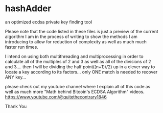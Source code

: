 # hashAdder
an optimized ecdsa private key finding tool

Please note that the code listed in these files is just a preview of the current algorithm I am in the process of writing to show the methods I am introducing 
to allow for reduction of complexity as well as much much faster run times.

I intend on using both multithreading and multiprocessing in order to calculate all of the multiples of 2 and 3 as well as all of the divisions of 2 and 3....
then I will be dividing the half point((n+1)//2) up in a clever way to locate a key according to its factors...
only ONE match is needed to recover ANY key...

please check out my youtube channel where I explain all of this code as well as much more "Math behind Bitcoin's ECDSA Algorithm" videos.
https://www.youtube.com/@quitethecontrary1846

Thank You
